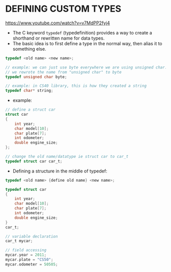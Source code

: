 # DEFINING CUSTOM TYPES

https://www.youtube.com/watch?v=v7MdPP2fyj4

- The C keyword `typedef` (typedefinition) provides a way to create a shorthand or rewritten name for data types.
- The basic idea is to first define a type in the normal way, then alias it to something else.

```c
typedef <old name> <new name>;

// example: we can just use byte everywhere we are using unsigned char.
// we rewrote the name from "unsigned char" to byte
typedef unsigned char byte;

// example: in CS40 library, this is how they created a string
typedef char* string;
```

- example:

```c
// define a struct car
struct car 
{
    int year;
    char model[10];
    char plate[7];
    int odometer;
    double engine_size;
};

// change the old name/datatype ie struct car to car_t
typedef struct car car_t;
```

- Defining a structure in the middle of typedef:

```c
typedef <old name> {define old name} <new name>;

typedef struct car
{
    int year;
    char model[10];
    char plate[7];
    int odometer;
    double engine_size;
}
car_t;

// variable declaration
car_t mycar;

// field accessing
mycar.year = 2011;
mycar.plate = "CS50";
mycar.odometer = 50505;
```

